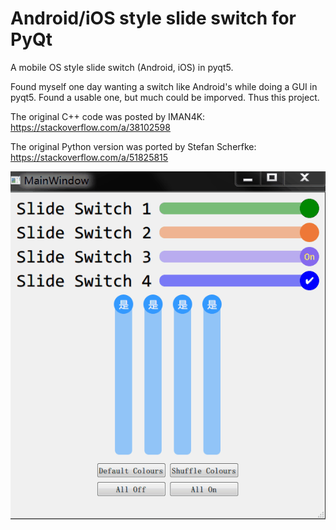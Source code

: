 # Android/iOS style slide switch for PyQt
A mobile OS style slide switch (Android, iOS) in pyqt5.

Found myself one day wanting a switch like Android's while doing a GUI in pyqt5. Found a usable one, but much could be imporved. Thus this project.

The original C++ code was posted by IMAN4K:
https://stackoverflow.com/a/38102598

The original Python version was ported by Stefan Scherfke:
https://stackoverflow.com/a/51825815

<img src="./record01.gif" alt="Screen record">
<!-- <img src="./record01.gif" alt="Screen record" width="300"> -->

<!-- ![Screen record](./record01.gif) -->
